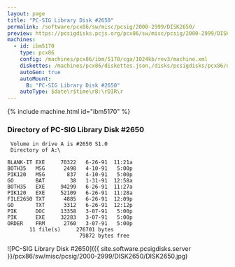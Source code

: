 ```yaml
---
layout: page
title: "PC-SIG Library Disk #2650"
permalink: /software/pcx86/sw/misc/pcsig/2000-2999/DISK2650/
preview: https://pcsigdisks.pcjs.org/pcx86/sw/misc/pcsig/2000-2999/DISK2650/DISK2650.jpg
machines:
  - id: ibm5170
    type: pcx86
    config: /machines/pcx86/ibm/5170/cga/1024kb/rev3/machine.xml
    diskettes: /machines/pcx86/diskettes.json,/disks/pcsigdisks/pcx86/diskettes.json
    autoGen: true
    autoMount:
      B: "PC-SIG Library Disk #2650"
    autoType: $date\r$time\rB:\rDIR\r
---
```


{% include machine.html id="ibm5170" %}

### Directory of PC-SIG Library Disk #2650

     Volume in drive A is #2650 S1.0
     Directory of A:\

    BLANK-IT EXE     70322   6-26-91  11:21a
    BOTH35   MSG      2498   4-10-91   5:00p
    PIK120   MSG       837   4-10-91   5:00p
    GO       BAT        38   1-31-91  12:58a
    BOTH35   EXE     94299   6-26-91  11:27a
    PIK120   EXE     52109   6-26-91  11:28a
    FILE2650 TXT      4885   6-26-91  12:09p
    GO       TXT      3312   6-26-91  12:12p
    PIK      DOC     13358   3-07-91   5:00p
    PIK      EXE     32283   3-07-91   5:00p
    ORDER    FRM      2760   3-07-91   5:00p
           11 file(s)     276701 bytes
                           79872 bytes free

![PC-SIG Library Disk #2650]({{ site.software.pcsigdisks.server }}/pcx86/sw/misc/pcsig/2000-2999/DISK2650/DISK2650.jpg)
